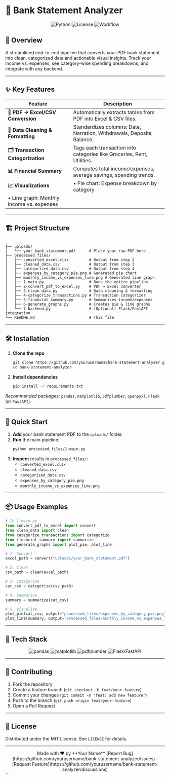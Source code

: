 # 🏦 Bank Statement Analyzer

<div align="center">
  <img src="https://img.shields.io/badge/Python-3.7%2B-blue" alt="Python">
  <img src="https://img.shields.io/badge/License-MIT-green" alt="License">
  <img src="https://img.shields.io/badge/Workflow-PDF→Excel→CSV→Visualization-orange" alt="Workflow">
</div>

## 🌟 Overview
A streamlined end-to-end pipeline that converts your PDF bank statement into clean, categorized data and actionable visual insights. Track your income vs. expenses, see category-wise spending breakdowns, and integrate with any backend.

---

## ✨ Key Features

| Feature                               | Description                                                      |
|---------------------------------------|------------------------------------------------------------------|
| **📄 PDF → Excel/CSV Conversion**      | Automatically extracts tables from PDF into Excel & CSV files.  |
| **🧹 Data Cleaning & Formatting**      | Standardizes columns: Date, Narration, Withdrawals, Deposits, Balance. |
| **🗂️ Transaction Categorization**      | Tags each transaction into categories like Groceries, Rent, Utilities. |
| **📊 Financial Summary**               | Computes total income/expenses, average savings, spending trends. |
| **📈 Visualizations**                  | • Pie chart: Expense breakdown by category  
• Line graph: Monthly income vs. expenses |

---

## 🏗️ Project Structure

```
.
├── uploads/                      
│   └── your_bank_statement.pdf      # Place your raw PDF here
├── processed_files/                
│   ├── converted_excel.xlsx         # Output from step 2
│   ├── cleaned_data.csv             # Output from step 3
│   ├── categorized_data.csv         # Output from step 4
│   ├── expenses_by_category_pie.png # Generated pie chart
│   ├── monthly_income_vs_expenses_line.png # Generated line graph
│   ├── 1-main.py                    # Runs the entire pipeline
│   ├── 2-convert_pdf_to_excel.py    # PDF → Excel converter
│   ├── 3-clean_data.py              # Data cleaning & formatting
│   ├── 4-categorize_transactions.py # Transaction categorizer
│   ├── 5-financial_summary.py       # Summarizes income/expenses
│   ├── 6-generate_graphs.py         # Creates pie & line graphs
│   └── 7-backend.py                 # (Optional) Flask/FastAPI integration
└── README.md                        # This file
```

---

## 🛠️ Installation

1. **Clone the repo**  
   ```bash
   git clone https://github.com/yourusername/bank-statement-analyzer.git
   cd bank-statement-analyzer
   ```

2. **Install dependencies**  
   ```bash
   pip install -r requirements.txt
   ```

_Recommended packages:_ `pandas`, `matplotlib`, `pdfplumber`, `openpyxl`, `Flask` (or `FastAPI`).

---

## 🚀 Quick Start

1. **Add** your bank statement PDF to the `uploads/` folder.
2. **Run** the main pipeline:
   ```bash
   python processed_files/1-main.py
   ```
3. **Inspect** results in `processed_files/`:
   - `converted_excel.xlsx`
   - `cleaned_data.csv`
   - `categorized_data.csv`
   - `expenses_by_category_pie.png`
   - `monthly_income_vs_expenses_line.png`

---

## 📦 Usage Examples

```python
# In 1-main.py
from convert_pdf_to_excel import convert
from clean_data import clean
from categorize_transactions import categorize
from financial_summary import summarize
from generate_graphs import plot_pie, plot_line

# 1. Convert
excel_path = convert("uploads/your_bank_statement.pdf")

# 2. Clean
csv_path = clean(excel_path)

# 3. Categorize
cat_csv = categorize(csv_path)

# 4. Summarize
summary = summarize(cat_csv)

# 5. Visualize
plot_pie(cat_csv, output="processed_files/expenses_by_category_pie.png")
plot_line(summary, output="processed_files/monthly_income_vs_expenses_line.png")
```

---

## 🧩 Tech Stack

<div align="center">
  <img src="https://img.shields.io/badge/Python-pandas-orange" alt="pandas">
  <img src="https://img.shields.io/badge/Visualization-matplotlib-red" alt="matplotlib">
  <img src="https://img.shields.io/badge/PDF-OCR_pdfplumber-blue" alt="pdfplumber">
  <img src="https://img.shields.io/badge/Web%20API-Flask%2FFastAPI-blue" alt="Flask/FastAPI">
</div>

---

## 🤝 Contributing

1. Fork the repository  
2. Create a feature branch (`git checkout -b feat/your-feature`)  
3. Commit your changes (`git commit -m 'feat: add new feature'`)  
4. Push to the branch (`git push origin feat/your-feature`)  
5. Open a Pull Request

---

## 📄 License

Distributed under the MIT License. See `LICENSE` for details.

---

<div align="center"> Made with ❤️ by **Your Name** [Report Bug](https://github.com/yourusername/bank-statement-analyzer/issues) · [Request Feature](https://github.com/yourusername/bank-statement-analyzer/discussions) </div> 
```
